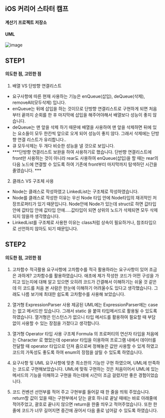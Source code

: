 ## iOS 커리어 스타터 캠프


#### 계산기 프로젝트 저장소


#### UML
![image](https://user-images.githubusercontent.com/90945013/140878044-b9e2bb63-cc92-4a4c-9039-1ff1c39eb272.png)


## STEP1
#### 의도한 점, 고민한 점

1. 배열 VS 단방향 연결리스트
  - 요구사항에 따른 현재 사용하는 기능은 enQueue(삽입), deQueue(삭제), removeAll(모두삭제) 입니다.
  - enQueue는 뒤에 삽입을 하는 것이므로 단방향 연결리스트로 구현하게 되면 처음부터 끝까지 순회를 한 후 마지막에 삽입을 해주어야해서 배열보다 성능이 좋지 않습니다.
  - deQueue는 맨 앞을 삭제 하기 때문에 배열을 사용하여 맨 앞을 삭제하면 뒤에 있는 요소들이 모두 한칸씩 앞으로 오게 되어 성능이 좋지 않다. 그래서  삭제에는 단방향 연결 리스트가 유리합니다..
  - 큐 모두삭제는 두 개다 비슷한 성능을 낼 것으로 보입니다.
  - ***단방향 연결리스트 보완을 하여 사용하기로 했습니다. 단반향 연결리스트에 front만 사용하는 것이 아니라 rear도 사용하여 enQueue(삽입)을 할 때는 rear의 다음 노드에 연결할 수 있도록 하여 기존에 front부터 마지막까지 탐색하던 시간을 줄였습니다. ***


2. 클래스 VS 구조체 사용
  - Node는 클래스로 작성하였고 LinkedList는 구조체로 작성하였습니다.
  - Node를 클래스로 작성한 이유는 우선 Node 타입 안에 Node타입의 재귀적인 저장프로퍼티가 있기 때문입니다. Node안에 Node가 있는데 struct로 하면 값타입 안에 값타입 안에 값타입 안에.....값타입이 되면 상위의 노드가 삭제되면 모두 삭제 되지 않을까 생각했습니다. 
  - LinkedList를 구조체로 사용한 이유는 class처럼 상속이 필요하거나, 참조타입으로 선언하지 않아도 되기 때문입니다.


## STEP2
#### 의도한 점, 고민한 점

1. 고차함수 적극활용 요구사항에 고차함수를 적극 활용하라는 요구사항이 있어 조금은 과하게? 고차함수를 활용하였습니다. 애초에 제가 작성한 코드가 어떤 구성을 가지고 있는지에 대해 알고 있으면 오히려 코드가 간결해서 이해하기는 쉬울 것 같은데 이 코드를 처음 본 사람은 한눈에 이해하기 어려울수도 있다고 생각했습니다. 그래도 나름 보기에 최대한 쉽도록 고차함수를 사용해 보았습니다. 

3. 열거형 ExpressionParser 사용 제공된 UML에는 ExpressionParser에는 case는 없고 메서드만 있습니다. 그래서 static 을 붙여 타입메서드로 활용될 수 있도록 하였습니다. 열거형은 인스턴스가 없으니 타입 메서드를 활용하여 필요할 때 부담 없이 사용할 수 있는 장점을 가졌다고 생각합니다. 

4. 열거형 Operator 타입 사용 구조체 Formula 의 프로퍼티의 연산자 타입을 처음에는 Character 로 했었는데 operator 타입을 이용하여 프로그램 내에서 데이터를 전달할 때 operator 타입으로 던져 줌으로써 정해놓은 값만 사용할 수 있게 하였고 코드의 가독성도 좋도록 하여 enum의 장점을 살릴 수 있도록 하였습니다. 

6. 요구사항 및 UML 요구사항에 맞춘 최소한의 기능만 구현 하였으며, UML에 만족하는 코드로 구현해보았습니다. UML에 맞춰 구현하는 것은 처음이어서 UML에 있는 메서드의 기능을 이해하고 구현을 하는데에 시간이 조금 걸렸지만 좋은 경험이었습니다. 

8. 코드 컨벤션 선언부를 적어 주고 구현부를 들어갈 때 한 줄을 띄워 주었습니다. return할 값이 있을 때는 구현부에서 닫는 괄호 하나로 끝날 때에는 바로 아래줄에 적어주었고, 괄호로 끝나지 않으면 return을 한줄 띄우고 적어주었습니다. 또한 한 줄에 코드가 너무 길어지면 중간에 끊어서 다음 줄로 넘어갈 수 있도록 하였습니다.
